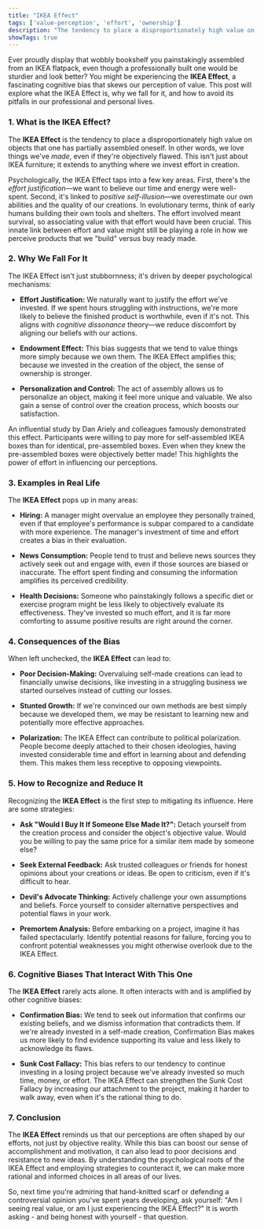 ```yaml
---
title: "IKEA Effect"
tags: ['value-perception', 'effort', 'ownership']
description: "The tendency to place a disproportionately high value on objects that one has partially assembled oneself."
showTags: true
---
```



Ever proudly display that wobbly bookshelf you painstakingly assembled from an IKEA flatpack, even though a professionally built one would be sturdier and look better? You might be experiencing the **IKEA Effect**, a fascinating cognitive bias that skews our perception of value. This post will explore what the IKEA Effect is, why we fall for it, and how to avoid its pitfalls in our professional and personal lives.

### 1. What is the IKEA Effect?

The **IKEA Effect** is the tendency to place a disproportionately high value on objects that one has partially assembled oneself. In other words, we love things we've *made*, even if they're objectively flawed. This isn't just about IKEA furniture; it extends to anything where we invest effort in creation.

Psychologically, the IKEA Effect taps into a few key areas. First, there's the *effort justification*—we want to believe our time and energy were well-spent. Second, it's linked to *positive self-illusion*—we overestimate our own abilities and the quality of our creations. In evolutionary terms, think of early humans building their own tools and shelters. The effort involved meant survival, so associating value with that effort would have been crucial. This innate link between effort and value might still be playing a role in how we perceive products that we "build" versus buy ready made.

### 2. Why We Fall For It

The IKEA Effect isn't just stubbornness; it's driven by deeper psychological mechanisms:

*   **Effort Justification:** We naturally want to justify the effort we've invested. If we spent hours struggling with instructions, we're more likely to believe the finished product is worthwhile, even if it's not. This aligns with *cognitive dissonance* theory—we reduce discomfort by aligning our beliefs with our actions.

*   **Endowment Effect:** This bias suggests that we tend to value things more simply because we own them. The IKEA Effect amplifies this; because we invested in the creation of the object, the sense of ownership is stronger.

*   **Personalization and Control:** The act of assembly allows us to personalize an object, making it feel more unique and valuable. We also gain a sense of control over the creation process, which boosts our satisfaction.

An influential study by Dan Ariely and colleagues famously demonstrated this effect. Participants were willing to pay more for self-assembled IKEA boxes than for identical, pre-assembled boxes. Even when they knew the pre-assembled boxes were objectively better made! This highlights the power of effort in influencing our perceptions.

### 3. Examples in Real Life

The **IKEA Effect** pops up in many areas:

*   **Hiring:** A manager might overvalue an employee they personally trained, even if that employee's performance is subpar compared to a candidate with more experience. The manager's investment of time and effort creates a bias in their evaluation.

*   **News Consumption:** People tend to trust and believe news sources they actively seek out and engage with, even if those sources are biased or inaccurate. The effort spent finding and consuming the information amplifies its perceived credibility.

*   **Health Decisions:** Someone who painstakingly follows a specific diet or exercise program might be less likely to objectively evaluate its effectiveness. They've invested so much effort, and it is far more comforting to assume positive results are right around the corner.

### 4. Consequences of the Bias

When left unchecked, the **IKEA Effect** can lead to:

*   **Poor Decision-Making:** Overvaluing self-made creations can lead to financially unwise decisions, like investing in a struggling business we started ourselves instead of cutting our losses.

*   **Stunted Growth:** If we're convinced our own methods are best simply because we developed them, we may be resistant to learning new and potentially more effective approaches.

*   **Polarization:** The IKEA Effect can contribute to political polarization. People become deeply attached to their chosen ideologies, having invested considerable time and effort in learning about and defending them. This makes them less receptive to opposing viewpoints.

### 5. How to Recognize and Reduce It

Recognizing the **IKEA Effect** is the first step to mitigating its influence. Here are some strategies:

*   **Ask "Would I Buy It If Someone Else Made It?":** Detach yourself from the creation process and consider the object's objective value. Would you be willing to pay the same price for a similar item made by someone else?

*   **Seek External Feedback:** Ask trusted colleagues or friends for honest opinions about your creations or ideas. Be open to criticism, even if it's difficult to hear.

*   **Devil's Advocate Thinking:** Actively challenge your own assumptions and beliefs. Force yourself to consider alternative perspectives and potential flaws in your work.

*   **Premortem Analysis:** Before embarking on a project, imagine it has failed spectacularly. Identify potential reasons for failure, forcing you to confront potential weaknesses you might otherwise overlook due to the IKEA Effect.

### 6. Cognitive Biases That Interact With This One

The **IKEA Effect** rarely acts alone. It often interacts with and is amplified by other cognitive biases:

*   **Confirmation Bias:** We tend to seek out information that confirms our existing beliefs, and we dismiss information that contradicts them. If we're already invested in a self-made creation, Confirmation Bias makes us more likely to find evidence supporting its value and less likely to acknowledge its flaws.

*   **Sunk Cost Fallacy:** This bias refers to our tendency to continue investing in a losing project because we've already invested so much time, money, or effort. The IKEA Effect can strengthen the Sunk Cost Fallacy by increasing our attachment to the project, making it harder to walk away, even when it's the rational thing to do.

### 7. Conclusion

The **IKEA Effect** reminds us that our perceptions are often shaped by our efforts, not just by objective reality. While this bias can boost our sense of accomplishment and motivation, it can also lead to poor decisions and resistance to new ideas. By understanding the psychological roots of the IKEA Effect and employing strategies to counteract it, we can make more rational and informed choices in all areas of our lives.

So, next time you're admiring that hand-knitted scarf or defending a controversial opinion you've spent years developing, ask yourself: "Am I seeing real value, or am I just experiencing the IKEA Effect?" It is worth asking - and being honest with yourself - that question.

